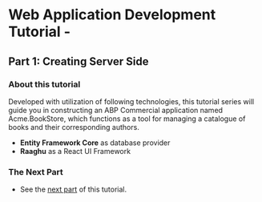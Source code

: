 <style>
  @import url('https://fonts.googleapis.com/css2?family=Lexend:wght@100;300;400;500;600;700;800;900&family=Poppins:wght@100;200;300;400;500;600;700;800;900&display=swap');
</style>

Web Application Development Tutorial -
======================================

Part 1: Creating Server Side
----------------------------

### About this tutorial

Developed with utilization of following technologies, this tutorial series will guide you in constructing an ABP Commercial application named Acme.BookStore, which functions as a tool for managing a catalogue of books and their corresponding authors.

* **Entity Framework Core** as database provider
* **Raaghu** as a React UI Framework

### The Next Part

* See the [next part](The-Book-List-Page.md) of this tutorial.
